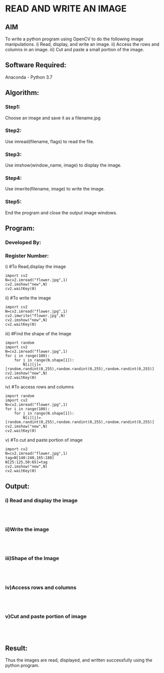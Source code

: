 # READ AND WRITE AN IMAGE
## AIM
To write a python program using OpenCV to do the following image manipulations.
i) Read, display, and write an image.
ii) Access the rows and columns in an image.
iii) Cut and paste a small portion of the image.

## Software Required:
Anaconda - Python 3.7
## Algorithm:
### Step1:
Choose an image and save it as a filename.jpg
### Step2:
Use imread(filename, flags) to read the file.
### Step3:
Use imshow(window_name, image) to display the image.
### Step4:
Use imwrite(filename, image) to write the image.
### Step5:
End the program and close the output image windows.
## Program:
### Developed By:
### Register Number: 
i) #To Read,display the image
```
import cv2
N=cv2.imread("flower.jpg",1)
cv2.imshow("new",N)
cv2.waitKey(0)  

```
ii) #To write the image
```
import cv2
N=cv2.imread("flower.jpg",1)
cv2.imwrite("flower.jpg",N)
cv2.imshow("new",N)
cv2.waitKey(0)
```
iii) #Find the shape of the Image
```
import random
import cv2
N=cv2.imread("flower.jpg",1)
for i in range(100):
    for j in range(N.shape[1]):
        N[i][j]=[random.randint(0,255),random.randint(0,255),random.randint(0,255)]
cv2.imshow("new",N)
cv2.waitKey(0)
```
iv) #To access rows and columns

```
import random
import cv2
N=cv2.imread("flower.jpg",1)
for i in range(100):
    for j in range(N.shape[1]):
        N[i][j]=[random.randint(0,255),random.randint(0,255),random.randint(0,255)]
cv2.imshow("new",N)
cv2.waitKey(0)
```
v) #To cut and paste portion of image
```
import cv2
N=cv2.imread("flower.jpg",1)
tag=N[140:240,165:180]
N[25:125,50:65]=tag
cv2.imshow("new",N)
cv2.waitKey(0)
```

## Output:

### i) Read and display the image

  
<br>

<br>

### ii)Write the image

<br>
<br>

### iii)Shape of the Image

<br>
<br>

### iv)Access rows and columns
<br>
<br>

### v)Cut and paste portion of image
<br>
<br>

## Result:
Thus the images are read, displayed, and written successfully using the python program.



